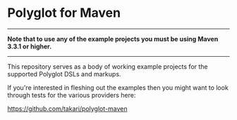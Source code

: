 # Polyglot for Maven 

---

**Note that to use any of the example projects you must be using Maven 3.3.1 or higher.**

---

This repository serves as a body of working example projects for the supported Polyglot DSLs and markups.

If you're interested in fleshing out the examples then you might want to look through tests for the various providers here:

<https://github.com/takari/polyglot-maven>
